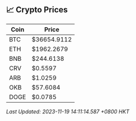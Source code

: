 ## 📈 Crypto Prices

| Coin | Price |
| ---- | ----- |
| BTC | $36654.9112 |
| ETH | $1962.2679 |
| BNB | $244.6138 |
| CRV | $0.5597 |
| ARB | $1.0259 |
| OKB | $57.6084 |
| DOGE | $0.0785 |

_Last Updated: 2023-11-19 14:11:14.587 +0800 HKT_